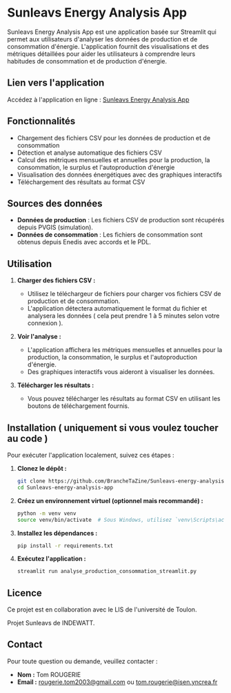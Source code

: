 # Sunleavs Energy Analysis App

Sunleavs Energy Analysis App est une application basée sur Streamlit qui permet aux utilisateurs d'analyser les données de production et de consommation d'énergie. L'application fournit des visualisations et des métriques détaillées pour aider les utilisateurs à comprendre leurs habitudes de consommation et de production d'énergie.

## Lien vers l'application

Accédez à l'application en ligne : [Sunleavs Energy Analysis App](https://sunleavs-energy-analysis-app-tomrougerie.streamlit.app/)

## Fonctionnalités

- Chargement des fichiers CSV pour les données de production et de consommation
- Détection et analyse automatique des fichiers CSV
- Calcul des métriques mensuelles et annuelles pour la production, la consommation, le surplus et l'autoproduction d'énergie
- Visualisation des données énergétiques avec des graphiques interactifs
- Téléchargement des résultats au format CSV

## Sources des données

- **Données de production** : Les fichiers CSV de production sont récupérés depuis PVGIS (simulation).
- **Données de consommation** : Les fichiers de consommation sont obtenus depuis Enedis avec accords et le PDL.

## Utilisation

1. **Charger des fichiers CSV :**
   - Utilisez le téléchargeur de fichiers pour charger vos fichiers CSV de production et de consommation.
   - L'application détectera automatiquement le format du fichier et analysera les données ( cela peut prendre 1 à 5 minutes selon votre connexion ).

2. **Voir l'analyse :**
   - L'application affichera les métriques mensuelles et annuelles pour la production, la consommation, le surplus et l'autoproduction d'énergie.
   - Des graphiques interactifs vous aideront à visualiser les données.

3. **Télécharger les résultats :**
   - Vous pouvez télécharger les résultats au format CSV en utilisant les boutons de téléchargement fournis.

## Installation ( uniquement si vous voulez toucher au code )

Pour exécuter l'application localement, suivez ces étapes :

1. **Clonez le dépôt :** 

    ```bash
    git clone https://github.com/BrancheTaZine/Sunleavs-energy-analysis-app.git
    cd Sunleavs-energy-analysis-app
    ```

2. **Créez un environnement virtuel (optionnel mais recommandé) :**

    ```bash
    python -m venv venv
    source venv/bin/activate  # Sous Windows, utilisez `venv\Scripts\activate`
    ```

3. **Installez les dépendances :**

    ```bash
    pip install -r requirements.txt
    ```

4. **Exécutez l'application :**

    ```bash
    streamlit run analyse_production_consommation_streamlit.py
    ```

## Licence

Ce projet est en collaboration avec le LIS de l'université de Toulon.

Projet Sunleavs de INDEWATT.

## Contact

Pour toute question ou demande, veuillez contacter :

- **Nom :** Tom ROUGERIE
- **Email :** rougerie.tom2003@gmail.com ou tom.rougerie@isen.yncrea.fr


